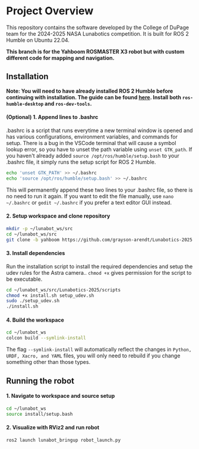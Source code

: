 # Project Overview

This repository contains the software developed by the College of DuPage team for the 2024-2025 NASA Lunabotics competition. It is built for ROS 2 Humble on Ubuntu 22.04. 

**This branch is for the Yahboom ROSMASTER X3 robot but with custom different code for mapping and navigation.**

## Installation

**Note: You will need to have already installed ROS 2 Humble before continuing with installation. The guide can be found [here](https://docs.ros.org/en/humble/Installation/Ubuntu-Install-Debs.html). Install both `ros-humble-desktop` and `ros-dev-tools`.**

#### (Optional) 1. Append lines to .bashrc

.bashrc is a script that runs everytime a new terminal window is opened and has various configurations, environment variables, and commands for setup. There is a bug in the VSCode terminal that will cause a symbol lookup error, so you have to unset the path variable using `unset GTK_path`. If you haven't already added `source /opt/ros/humble/setup.bash` to your .bashrc file, it simply runs the setup script for ROS 2 Humble.

```bash
echo 'unset GTK_PATH' >> ~/.bashrc
echo 'source /opt/ros/humble/setup.bash' >> ~/.bashrc
```

This will permanently append these two lines to your .bashrc file, so there is no need to run it again. If you want to edit the file manually, use `nano ~/.bashrc` or `gedit ~/.bashrc` if you prefer a text editor GUI instead.

#### 2. Setup workspace and clone repository

```bash
mkdir -p ~/lunabot_ws/src
cd ~/lunabot_ws/src
git clone -b yahboom https://github.com/grayson-arendt/Lunabotics-2025.git
```

#### 3. Install dependencies

Run the installation script to install the required dependencies and setup the udev rules for the Astra camera.. `chmod +x` gives permission for the script to be executable.

```bash
cd ~/lunabot_ws/src/Lunabotics-2025/scripts
chmod +x install.sh setup_udev.sh
sudo ./setup_udev.sh
./install.sh
```

#### 4. Build the workspace

```bash
cd ~/lunabot_ws
colcon build --symlink-install
```

The flag `--symlink-install` will automatically reflect the changes in `Python, URDF, Xacro, and YAML` files, you will only need to rebuild if you change something other than those types.

## Running the robot

#### 1. Navigate to workspace and source setup

```bash
cd ~/lunabot_ws
source install/setup.bash
```
#### 2. Visualize with RViz2 and run robot

```bash
ros2 launch lunabot_bringup robot_launch.py
```